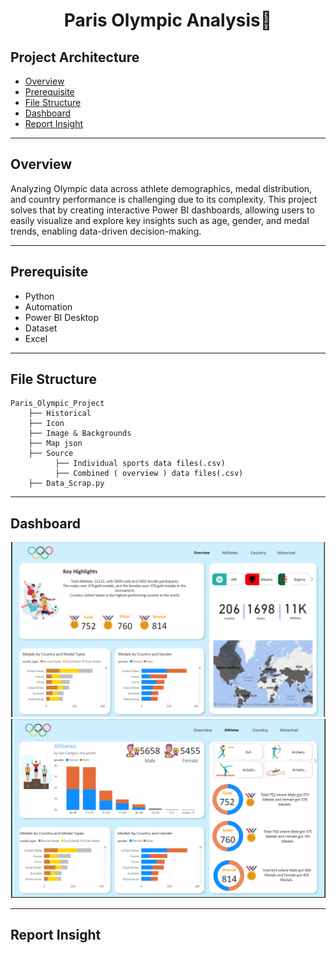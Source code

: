 <div align="center" >
  <h1>Paris Olympic Analysis🏅</h1>
</div>

## Project Architecture
* [Overview](https://github.com/mohit11R/Paris-Olympic-Analysiss#overview)
* [Prerequisite](https://github.com/mohit11R/Paris-Olympic-Analysis#Prerequisite)
* [File Structure](https://github.com/mohit11R/Paris-Olympic-Analysis#File-Structure)
* [Dashboard](https://github.com/mohit11R/Paris-Olympic-Analysis#Dashboard)
* [Report Insight](https://github.com/mohit11R/Paris-Olympic-Analysis#Report-Insight)

-----------------------------------------------------------------------------------------------------------------------------------------------------------------------------------

## Overview

Analyzing Olympic data across athlete demographics, medal distribution, and country performance is challenging due to its complexity. This project solves that by creating interactive Power BI dashboards, allowing users to easily visualize and explore key insights such as age, gender, and medal trends, enabling data-driven decision-making. 

-----------------------------------------------------------------------------------------------------------------------------------------------------------------------------------

## Prerequisite

* Python
* Automation
* Power BI Desktop
* Dataset 
* Excel

-----------------------------------------------------------------------------------------------------------------------------------------------------------------------------------

## File Structure
```
Paris_Olympic_Project
    ├── Historical
    ├── Icon
    ├── Image & Backgrounds
    ├── Map json
    ├── Source
          ├── Individual sports data files(.csv)
          ├── Combined ( overview ) data files(.csv)
    ├── Data_Scrap.py
```

---------------------------------------------------------------------------------------------------------------------------------------------------------------------------------

## Dashboard

![alt-image](Paris_Olympic_Projecct/Overview.png?raw=true)
![alt-image](Paris_Olympic_Projecct/Athletes.png?raw=true)

---------------------------------------------------------------------------------------------------------------------------------------------------------------------------------

## Report Insight

  
    
    
